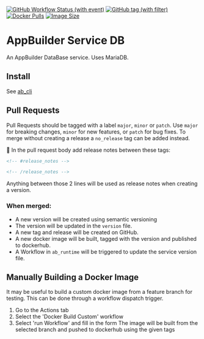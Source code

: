 [![GitHub Workflow Status (with event)](https://img.shields.io/github/actions/workflow/status/digi-serve/ab-service-db/pr-merge-release.yml?logo=github&label=Build%20%26%20Test)](https://github.com/digi-serve/ab-service-db/actions/workflows/pr-merge-release.yml)
[![GitHub tag (with filter)](https://img.shields.io/github/v/tag/digi-serve/ab-service-db?logo=github&label=Latest%20Version)
](https://github.com/digi-serve/ab-service-db/releases)
[![Docker Pulls](https://img.shields.io/docker/pulls/digiserve/ab-db?logo=docker&logoColor=white&label=Docker%20Pulls)](https://hub.docker.com/r/digiserve/ab-db)
[![Image Size](https://img.shields.io/docker/image-size/digiserve/ab-db/master?logo=docker&logoColor=white&label=Image%20Size)](https://hub.docker.com/r/digiserve/ab-db/tags)

# AppBuilder Service DB
An AppBuilder DataBase service. Uses MariaDB.

## Install
See [ab_cli](https://github.com/digi-serve/ab-cli)

## Pull Requests
Pull Requests should be tagged with a label `major`, `minor` or `patch`. Use `major` for breaking changes, `minor` for new features, or `patch` for bug fixes. To merge without creating a release a `no_release` tag can be added instead.

:pencil: In the pull request body add release notes between these tags:
```md
<!-- #release_notes -->

<!-- /release_notes --> 
```
Anything between those 2 lines will be used as release notes when creating a version.

### When merged:
 - A new version will be created using semantic versioning
 - The version will be updated in the `version` file.
 - A new tag and release will be created on GitHub.
 - A new docker image will be built, tagged with the version and published to dockerhub.
 - A Workflow in `ab_runtime` will be triggered to update the service version file.

 ## Manually Building a Docker Image
 It may be useful to build a custom docker image from a feature branch for testing.
This can be done through a workflow dispatch trigger.
1. Go to the Actions tab
2. Select the 'Docker Build Custom' workflow
3. Select 'run Workflow' and fill in the form
The image will be built from the selected branch and pushed to dockerhub using the given tags
